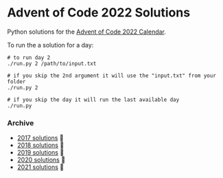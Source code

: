 # Advent of Code 2022 Solutions

Python solutions for the [Advent of Code 2022 Calendar](https://adventofcode.com/2022).

To run the a solution for a day:

```shell
# to run day 2
./run.py 2 /path/to/input.txt

# if you skip the 2nd argument it will use the "input.txt" from your folder
./run.py 2

# if you skip the day it will run the last available day
./run.py
```

### Archive

- [2017 solutions](https://github.com/slint/advent-of-code/tree/2017) 🐍
- [2018 solutions](https://github.com/slint/advent-of-code/tree/2018) 🐍
- [2019 solutions](https://github.com/slint/advent-of-code/tree/2019) 🐍
- [2020 solutions](https://github.com/slint/advent-of-code/tree/2020) 🦀
- [2021 solutions](https://github.com/slint/advent-of-code/tree/2021) 🦀
